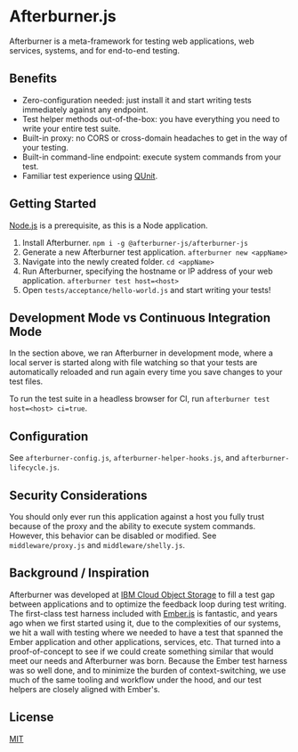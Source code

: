 # Afterburner.js

Afterburner is a meta-framework for testing web applications, web services, systems, and for end-to-end testing.

## Benefits

- Zero-configuration needed: just install it and start writing tests immediately against any endpoint.
- Test helper methods out-of-the-box: you have everything you need to write your entire test suite.
- Built-in proxy: no CORS or cross-domain headaches to get in the way of your testing.
- Built-in command-line endpoint: execute system commands from your test.
- Familiar test experience using [QUnit](https://qunitjs.com).

## Getting Started

[Node.js](https://nodejs.org) is a prerequisite, as this is a Node application.

1. Install Afterburner.
`npm i -g @afterburner-js/afterburner-js`
1. Generate a new Afterburner test application.
`afterburner new <appName>`
1. Navigate into the newly created folder.
`cd <appName>`
1. Run Afterburner, specifying the hostname or IP address of your web application.
`afterburner test host=<host>`
1. Open `tests/acceptance/hello-world.js` and start writing your tests!

## Development Mode vs Continuous Integration Mode

In the section above, we ran Afterburner in development mode, where a local server is started along with file watching so that your tests are automatically reloaded and run again every time you save changes to your test files.

To run the test suite in a headless browser for CI, run `afterburner test host=<host> ci=true`.

## Configuration

See `afterburner-config.js`, `afterburner-helper-hooks.js`, and `afterburner-lifecycle.js`.

## Security Considerations

You should only ever run this application against a host you fully trust because of the proxy and the ability to execute system commands. However, this behavior can be disabled or modified. See `middleware/proxy.js` and `middleware/shelly.js`.

## Background / Inspiration

Afterburner was developed at [IBM Cloud Object Storage](https://www.ibm.com/cloud/object-storage) to fill a test gap between applications and to optimize the feedback loop during test writing. The first-class test harness included with [Ember.js](https://emberjs.com) is fantastic, and years ago when we first started using it, due to the complexities of our systems, we hit a wall with testing where we needed to have a test that spanned the Ember application and other applications, services, etc. That turned into a proof-of-concept to see if we could create something similar that would meet our needs and Afterburner was born. Because the Ember test harness was so well done, and to minimize the burden of context-switching, we use much of the same tooling and workflow under the hood, and our test helpers are closely aligned with Ember's.

## License

[MIT](LICENSE)
